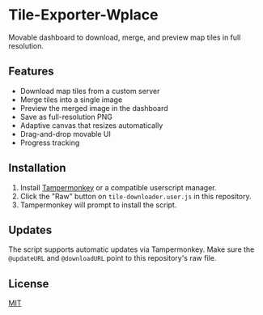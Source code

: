# Tile-Exporter-Wplace

Movable dashboard to download, merge, and preview map tiles in full resolution.

## Features
- Download map tiles from a custom server
- Merge tiles into a single image
- Preview the merged image in the dashboard
- Save as full-resolution PNG
- Adaptive canvas that resizes automatically
- Drag-and-drop movable UI
- Progress tracking

## Installation
1. Install [Tampermonkey](https://www.tampermonkey.net/) or a compatible userscript manager.
2. Click the "Raw" button on `tile-downloader.user.js` in this repository.
3. Tampermonkey will prompt to install the script.

## Updates
The script supports automatic updates via Tampermonkey. Make sure the `@updateURL` and `@downloadURL` point to this repository's raw file.

## License
[MIT](LICENSE)

